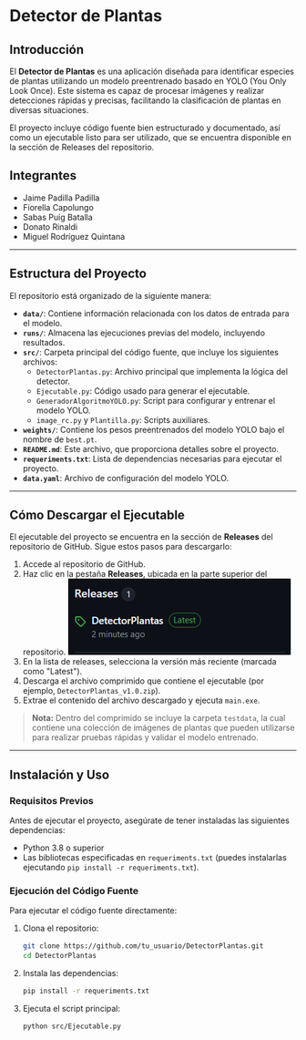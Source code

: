 # Detector de Plantas
## Introducción

El **Detector de Plantas** es una aplicación diseñada para identificar especies de plantas utilizando un modelo preentrenado basado en YOLO (You Only Look Once). Este sistema es capaz de procesar imágenes y realizar detecciones rápidas y precisas, facilitando la clasificación de plantas en diversas situaciones. 

El proyecto incluye código fuente bien estructurado y documentado, así como un ejecutable listo para ser utilizado, que se encuentra disponible en la sección de Releases del repositorio.


## Integrantes
- Jaime Padilla Padilla
- Fiorella Capolungo
- Sabas Puig Batalla
- Donato Rinaldi
- Miguel Rodríguez Quintana
---

## Estructura del Proyecto
El repositorio está organizado de la siguiente manera:

- **`data/`**: Contiene información relacionada con los datos de entrada para el modelo.
- **`runs/`**: Almacena las ejecuciones previas del modelo, incluyendo resultados.
- **`src/`**: Carpeta principal del código fuente, que incluye los siguientes archivos:
  - `DetectorPlantas.py`: Archivo principal que implementa la lógica del detector.
  - `Ejecutable.py`: Código usado para generar el ejecutable.
  - `GeneradorAlgoritmoYOLO.py`: Script para configurar y entrenar el modelo YOLO.
  - `image_rc.py` y `Plantilla.py`: Scripts auxiliares.
- **`weights/`**: Contiene los pesos preentrenados del modelo YOLO bajo el nombre de `best.pt`.
- **`README.md`**: Este archivo, que proporciona detalles sobre el proyecto.
- **`requeriments.txt`**: Lista de dependencias necesarias para ejecutar el proyecto.
- **`data.yaml`**: Archivo de configuración del modelo YOLO.

---

## Cómo Descargar el Ejecutable

El ejecutable del proyecto se encuentra en la sección de **Releases** del repositorio de GitHub. Sigue estos pasos para descargarlo:

1. Accede al repositorio de GitHub.
2. Haz clic en la pestaña **Releases**, ubicada en la parte superior del repositorio.
   ![Imagen de la pestaña Releases](/img/release.png)
3. En la lista de releases, selecciona la versión más reciente (marcada como "Latest").
4. Descarga el archivo comprimido que contiene el ejecutable (por ejemplo, `DetectorPlantas_v1.0.zip`).
5. Extrae el contenido del archivo descargado y ejecuta `main.exe`.

> **Nota:** Dentro del comprimido se incluye la carpeta `testdata`, la cual contiene una colección de imágenes de plantas que pueden utilizarse para realizar pruebas rápidas y validar el modelo entrenado.

---

## Instalación y Uso

### Requisitos Previos
Antes de ejecutar el proyecto, asegúrate de tener instaladas las siguientes dependencias:

- Python 3.8 o superior
- Las bibliotecas especificadas en `requeriments.txt` (puedes instalarlas ejecutando `pip install -r requeriments.txt`).

### Ejecución del Código Fuente
Para ejecutar el código fuente directamente:

1. Clona el repositorio:
   ```bash
   git clone https://github.com/tu_usuario/DetectorPlantas.git
   cd DetectorPlantas
   ```
2. Instala las dependencias:
   ```bash
   pip install -r requeriments.txt
   ```
3. Ejecuta el script principal:
   ```bash
   python src/Ejecutable.py
   ```

